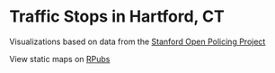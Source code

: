 # Traffic Stops in Hartford, CT
Visualizations based on data from the [Stanford Open Policing Project](https://openpolicing.stanford.edu/data)

View static maps on [RPubs](http://rpubs.com/shivi-a/hartford_police_stops)
